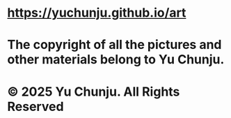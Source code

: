 # https://yuchunju.github.io/art
# The copyright of all the pictures and other materials belong to Yu Chunju.
# © 2025 Yu Chunju. All Rights Reserved

